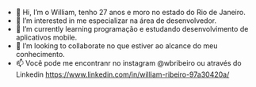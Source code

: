 - 👋 Hi, I’m  o William, tenho 27 anos e moro no estado do Rio de Janeiro.
- 👀 I’m interested in  me especializar na área de desenvolvedor.
- 🌱 I’m currently learning  programação e  estudando desenvolvimento de aplicativos mobile.
- 💞️ I’m looking to collaborate  no que estiver ao  alcance do meu conhecimento.
- 📫  Você pode me encontranr no instagram @wbribeiro ou através do Linkedin  https://www.linkedin.com/in/william-ribeiro-97a30420a/
